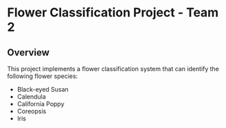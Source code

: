 # Flower Classification Project - Team 2

## Overview

This project implements a flower classification system that can identify the following flower species:

* Black-eyed Susan
* Calendula
* California Poppy
* Coreopsis
* Iris